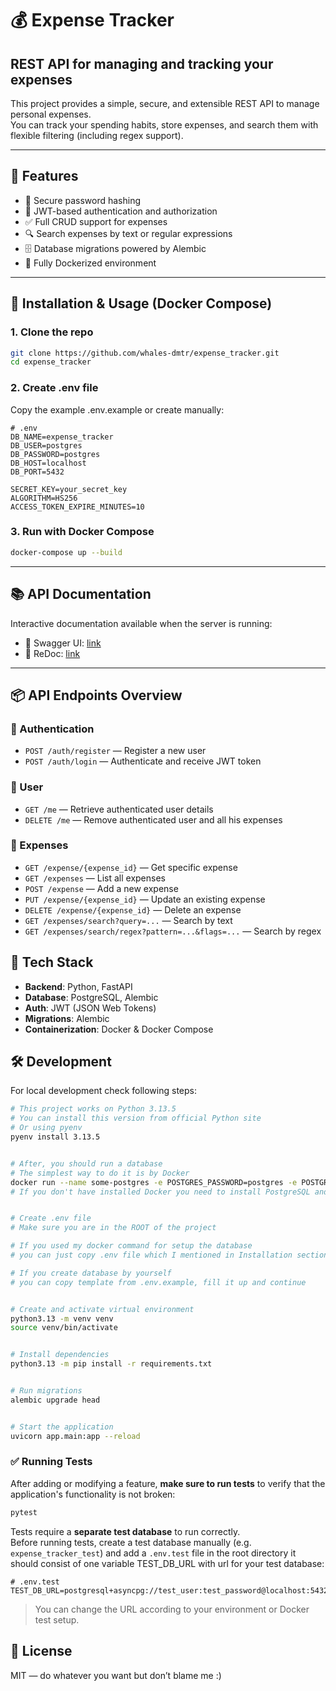 # 💰 Expense Tracker

## REST API for managing and tracking your expenses 

This project provides a simple, secure, and extensible REST API to manage personal expenses.  
You can track your spending habits, store expenses, and search them with flexible filtering (including regex support).

---

## 🚀 Features

- 🔐 Secure password hashing  
- 🪪 JWT-based authentication and authorization  
- ✅ Full CRUD support for expenses  
- 🔍 Search expenses by text or regular expressions  
- 🗄️ Database migrations powered by Alembic  
- 🐳 Fully Dockerized environment  

---

## 🧪 Installation & Usage (Docker Compose)

### 1. Clone the repo

```bash
git clone https://github.com/whales-dmtr/expense_tracker.git
cd expense_tracker
```

### 2. Create .env file

Copy the example .env.example or create manually:

```env
# .env
DB_NAME=expense_tracker
DB_USER=postgres
DB_PASSWORD=postgres
DB_HOST=localhost
DB_PORT=5432

SECRET_KEY=your_secret_key
ALGORITHM=HS256
ACCESS_TOKEN_EXPIRE_MINUTES=10
```
### 3. Run with Docker Compose

```bash
docker-compose up --build
```

----
## 📚 API Documentation

Interactive documentation available when the server is running:

- 🔹 Swagger UI: [link](http://localhost:8000/docs)  
- 🔹 ReDoc: [link](http://localhost:8000/redoc)

---

## 📦 API Endpoints Overview

### 🔐 Authentication

- `POST /auth/register` — Register a new user  
- `POST /auth/login` — Authenticate and receive JWT token  

### 👤 User

- `GET /me` — Retrieve authenticated user details  
- `DELETE /me` — Remove authenticated user and all his expenses

### 💸 Expenses

- `GET /expense/{expense_id}` — Get specific expense  
- `GET /expenses` — List all expenses  
- `POST /expense` — Add a new expense  
- `PUT /expense/{expense_id}` — Update an existing expense  
- `DELETE /expense/{expense_id}` — Delete an expense  
- `GET /expenses/search?query=...` — Search by text  
- `GET /expenses/search/regex?pattern=...&flags=...` — Search by regex  

## 🧩 Tech Stack

- **Backend**: Python, FastAPI
- **Database**: PostgreSQL, Alembic
- **Auth**: JWT (JSON Web Tokens)  
- **Migrations**: Alembic  
- **Containerization**: Docker & Docker Compose  

## 🛠️ Development

For local development check following steps:

```bash
# This project works on Python 3.13.5
# You can install this version from official Python site
# Or using pyenv
pyenv install 3.13.5


# After, you should run a database
# The simplest way to do it is by Docker
docker run --name some-postgres -e POSTGRES_PASSWORD=postgres -e POSTGRES_DB=expense_tracker -d -p 5432:5432 postgres
# If you don't have installed Docker you need to install PostgreSQL and create database manually


# Create .env file 
# Make sure you are in the ROOT of the project

# If you used my docker command for setup the database 
# you can just copy .env file which I mentioned in Installation section

# If you create database by yourself 
# you can copy template from .env.example, fill it up and continue 


# Create and activate virtual environment
python3.13 -m venv venv
source venv/bin/activate


# Install dependencies
python3.13 -m pip install -r requirements.txt


# Run migrations
alembic upgrade head


# Start the application
uvicorn app.main:app --reload
```

### ✅ Running Tests

After adding or modifying a feature, **make sure to run tests** to verify that the application's functionality is not broken:

```bash
pytest
```

Tests require a **separate test database** to run correctly.  
Before running tests, create a test database manually (e.g. `expense_tracker_test`) and add a `.env.test` file in the root directory it should consist of one variable TEST_DB_URL with url for your test database:

```env
# .env.test
TEST_DB_URL=postgresql+asyncpg://test_user:test_password@localhost:5432/expense_tracker_test
```

> You can change the URL according to your environment or Docker test setup.


## 📝 License

MIT — do whatever you want but don’t blame me :)
